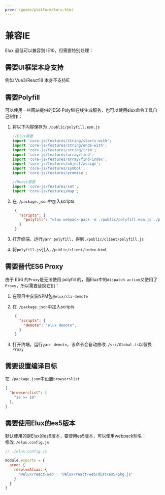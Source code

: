 ```yaml
---
prev: /guide/platform/taro.html
---
```


# 兼容IE

Elux 最低可以兼容到 IE10，但需要特别处理：

## 需要UI框架本身支持

例如 Vue3/React18 本身不支持IE

## 需要Polyfill

可以使用一些网站提供的ES6 Polyfill在线生成服务，也可以使用elux命令工具自己制作：

1. 将以下内容保存为`./public/polyfill.esm.js`

    ```js
    //Elux需要
    import 'core-js/features/string/starts-with';
    import 'core-js/features/string/ends-with';
    import 'core-js/features/string/trim';
    import 'core-js/features/array/find';
    import 'core-js/features/array/find-index';
    import 'core-js/features/object/assign';
    import 'core-js/features/symbol';
    import 'core-js/features/promise';

    //React需要
    import 'core-js/features/set';
    import 'core-js/features/map';
    ```

2. 在`./package.json`中加入scripts

   ```json
    {
      "scripts": {
        "polyfill": "elux webpack-pack -m ./public/polyfill.esm.js ./public/client/polyfill.js",
      }
    }
   ```

3. 打开终端，运行`yarn polyfill`，得到`./public/client/polyfill.js`
4. 将`polyfill.js`引入`./public/client/index.html`

## 需要替代ES6 Proxy

由于 ES6 的`Proxy`是无法使用 polyfill 的，而Elux中的`dispatch action`又使用了`Proxy`，所以需要替换它们：

1. 在项目中安装NPM包`@elux/cli-demote`
2. 在`./package.json`中加入scripts

   ```json
    {
      "scripts": {
        "demote": "elux demote",
      }
    }
   ```

3. 打开终端，运行`yarn demote`，该命令会自动修改`./src/Global.ts`以替换`Proxy`

## 需要设置编译目标

在`./package.json`中设置`browserslist`

```json
{
  "browserslist": [
    "ie >= 10"
  ],
}
```

## 需要使用Elux的es5版本

默认使用的是Elux的es6版本，要使用es5版本，可以使用webpack别名：  
修改`./elux.config.js`

```js
// ./elux.config.js

module.exports = {
  prod: {
    resolveAlias: {
      '@elux/react-web': '@elux/react-web/dist/es5/pkg.js'
    }
  }
}
```
